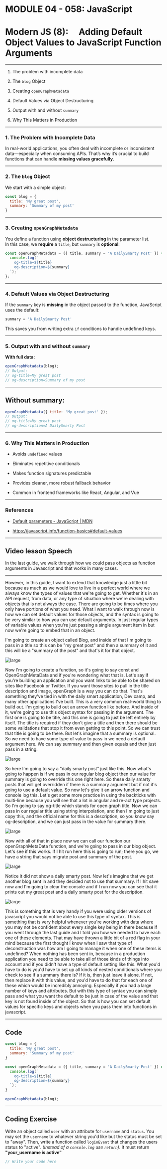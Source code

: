 # MODULE 04 - 058: JavaScript

# Modern JS (8):     Adding Default Object Values to JavaScript Function Arguments

---

1. The problem with incomplete data

2. The `blog` Object

3. Creating `openGraphMetadata`

4. Default Values via Object Destructuring

5. Output with and without `summary`

6. Why This Matters in Production

****

### 1. The Problem with Incomplete Data

In real-world applications, you often deal with incomplete or inconsistent data—especially when consuming APIs. That’s why it’s crucial to build functions that can handle **missing values gracefully**.

****

### 2. The `blog` Object

We start with a simple object:

```js
const blog = {
  title: 'My great post',
  summary: 'Summary of my post'
}
```

****

### 3. Creating `openGraphMetadata`

You define a function using **object destructuring** in the parameter list.  
In this case, we **require** a `title`, but `summary` is **optional**:

```js
const openGraphMetadata = ({ title, summary = 'A DailySmarty Post' }) => {
  console.log(`
    og-title=${title}
    og-description=${summary}
  `);
};
```

****

### 4. Default Values via Object Destructuring

If the `summary` key is **missing** in the object passed to the function, JavaScript uses the default:

```js
summary = 'A DailySmarty Post'
```

This saves you from writing extra `if` conditions to handle undefined keys.

****

### 5. Output with and without `summary`

**With full data:**

```js
openGraphMetadata(blog);
// Output:
// og-title=My great post
// og-description=Summary of my post
```

---

## **Without summary:**

```js
openGraphMetadata({ title: 'My great post' });
// Output:
// og-title=My great post
// og-description=A DailySmarty Post
```

****

### 6. Why This Matters in Production

- Avoids `undefined` values

- Eliminates repetitive conditionals

- Makes function signatures predictable

- Provides cleaner, more robust fallback behavior

- Common in frontend frameworks like React, Angular, and Vue

****

### References

* [Default parameters - JavaScript | MDN](https://developer.mozilla.org/en-US/docs/Web/JavaScript/Reference/Functions/Default_parameters)

* https://javascript.info/function-basics#default-values

****

## Video lesson Speech

In the last guide, we walk through how we could pass objects as function arguments in Javascript and that works in many cases.

****

However, in this guide, I want to extend that knowledge just a little bit because as much as we would love to live in a perfect world where we always know the types of values that we're going to get. Whether it's in an API request, from data, or any type of situation where we're dealing with objects that is not always the case. There are going to be times where you only have portions of what you need. What I want to walk through now is how we can set default values for those objects, and the syntax is going to be very similar to how you can use default arguments. In just regular types of variable values when you're just passing a single argument item in but now we're going to embed that in an object. 

I'm going to create an object called Blog, and inside of that I'm going to pass in a title so this can be "my great post" and then a summary of it and this will be a "summary of the post" and that's it for that object. 

![large](./04-058_IMG1.png)

Now I'm going to create a function, so it's going to say const and OpenGraphMetaData and if you're wondering what that is. Let's say if you're building an application and you want links to be able to be shared on sites like Facebook or Twitter. If you want those sites to pull in the title description and image, openGraph is a way you can do that. That's something they've tied in with the daily smart application, Dev camp, and many other applications I've built. This is a very common real-world thing to build out. I'm going to build out an arrow function like before. And inside of it, we're going to use this object syntax for passing in the argument. The first one is going to be title, and this one is going to just be left entirely by itself. The title is required if they don't give a title and then there should be some validations that stop it from even getting to this point. So we can trust that title is going to be there. But let's imagine that a summary is optional. So we need to have some type of value to pass in we need a default argument here. We can say summary and then given equals and then just pass in a string. 

![large](./04-058_IMG2.png)

So here I'm going to say a "daily smarty post" just like this. Now what's going to happen is if we pass in our regular blog object then our value for summary is going to override this one right here. So these daily smarty posts that will get overridden if there is a summary argument but if not it's going to use a default value. So now let's give it an arrow function and console log this. Let's get some more practice in using the backticks with multi-line because you will see that a lot in angular and re-act type projects. So I'm going to say og-title which stands for open graph title. Now we can pass in our regular title using string interpolation, and then I'm going to just copy this, and the official name for this is a description, so you know say og-description, and we can just pass in the value for summary there. 

![large](./04-058_IMG3.png)

Now with all of that in place now we can call our function our openGraphMetaData function, and we're going to pass in our blog object. Let's see if this works. If I hit run here this is going to run; there you go, we have a string that says migrate post and summary of the post. 

![large](./04-058_IMG4.png)

Notice it did not show a daily smarty post. Now let's imagine that we get another blog sent in and they decided not to use that summary. If I hit save now and I'm going to clear the console and if I run now you can see that it prints out my great post and a daily smarty post for the description. 

![large](./04-058_IMG5.png)

This is something that is very handy if you were using older versions of javascript you would not be able to use this type of syntax. This is something that is very helpful whenever you're working with data where you may not be confident about every single key being in there because if you went through the last guide and I told you how we needed to have each one of these elements. That may have thrown a little bit of a red flag in your mind because the first thought I know when I saw that type of deconstruction was how am I going to manage it when one of these items is undefined? When nothing has been sent in, because in a production application you need to be able to take all of those kinds of things into account and if you didn't have a type of default setting like this. What you'd have to do is you'd have to set up all kinds of nested conditionals where you check to see if a summary there is? If it is, then just leave it alone. If not, then replace it with this value, and you'd have to do that for each one of these which would be incredibly annoying. Especially if you had a large number of keys and attributes. But with this type of syntax you can simply pass and what you want the default to be just in case of the value and that key is not found inside of the object. So that is how you can set default values for specific keys and objects when you pass them into functions in javascript.

****

## Code

```js
const blog = {
  title: 'My great post',
  summary: 'Summary of my post'
}

const openGraphMetadata = ({ title, summary = 'A DailySmarty Post' }) => {
  console.log(`
    og-title=${title}
    og-description=${summary}
  `);
}

openGraphMetadata(blog);
```

****

## Coding Exercise

Write an object called `user` with an attribute for `username` and `status`. You may set the `username` to whatever string you'd like but the status must be set to "away". Then, write a function called `loginEvent` that changes the users status to "active". *(Instead of a `console.log` use `return`)*. It must return **"your_username is active"**

```js
// Write your code here
```
